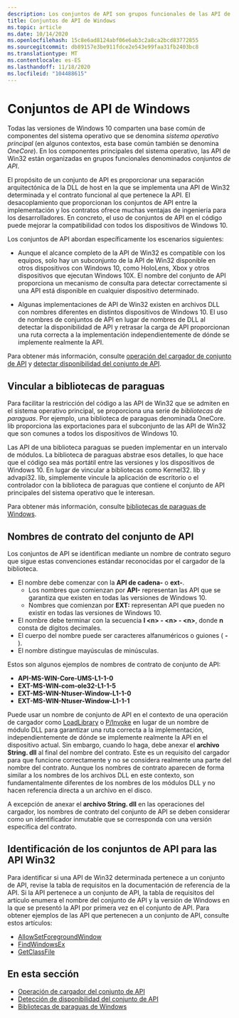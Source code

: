 ```yaml
---
description: Los conjuntos de API son grupos funcionales de las API de Win32 en el sistema operativo principal. Proporcionan una separación arquitectónica de la DLL de host en la que se define una API de Win32 determinada y el grupo funcional al que pertenece la API.
title: Conjuntos de API de Windows
ms.topic: article
ms.date: 10/14/2020
ms.openlocfilehash: 15c8e6ad8124abf06e6ab3c2a8ca2bcd83772855
ms.sourcegitcommit: db89157e3be911fdce2e543e99faa31fb2403bc8
ms.translationtype: MT
ms.contentlocale: es-ES
ms.lasthandoff: 11/18/2020
ms.locfileid: "104488615"
---
```

# <a name="windows-api-sets"></a>Conjuntos de API de Windows

Todas las versiones de Windows 10 comparten una base común de componentes del sistema operativo que se denomina *sistema operativo principal* (en algunos contextos, esta base común también se denomina *OneCore*). En los componentes principales del sistema operativo, las API de Win32 están organizadas en grupos funcionales denominados *conjuntos de API*.

El propósito de un conjunto de API es proporcionar una separación arquitectónica de la DLL de host en la que se implementa una API de Win32 determinada y el contrato funcional al que pertenece la API. El desacoplamiento que proporcionan los conjuntos de API entre la implementación y los contratos ofrece muchas ventajas de ingeniería para los desarrolladores. En concreto, el uso de conjuntos de API en el código puede mejorar la compatibilidad con todos los dispositivos de Windows 10.

Los conjuntos de API abordan específicamente los escenarios siguientes:

- Aunque el alcance completo de la API de Win32 es compatible con los equipos, solo hay un subconjunto de la API de Win32 disponible en otros dispositivos con Windows 10, como HoloLens, Xbox y otros dispositivos que ejecutan Windows 10X. El nombre del conjunto de API proporciona un mecanismo de consulta para detectar correctamente si una API está disponible en cualquier dispositivo determinado.

- Algunas implementaciones de API de Win32 existen en archivos DLL con nombres diferentes en distintos dispositivos de Windows 10. El uso de nombres de conjuntos de API en lugar de nombres de DLL al detectar la disponibilidad de API y retrasar la carga de API proporcionan una ruta correcta a la implementación independientemente de dónde se implemente realmente la API.

Para obtener más información, consulte [operación del cargador de conjunto de API](api-set-loader-operation.md) y [detectar disponibilidad del conjunto de API](detect-api-set-availability.md).

## <a name="linking-to-umbrella-libraries"></a>Vincular a bibliotecas de paraguas

Para facilitar la restricción del código a las API de Win32 que se admiten en el sistema operativo principal, se proporciona una serie de *bibliotecas de paraguas*. Por ejemplo, una biblioteca de paraguas denominada OneCore. lib proporciona las exportaciones para el subconjunto de las API de Win32 que son comunes a todos los dispositivos de Windows 10.

Las API de una biblioteca paraguas se pueden implementar en un intervalo de módulos. La biblioteca de paraguas abstrae esos detalles, lo que hace que el código sea más portátil entre las versiones y los dispositivos de Windows 10. En lugar de vincular a bibliotecas como Kernel32. lib y advapi32. lib, simplemente vincule la aplicación de escritorio o el controlador con la biblioteca de paraguas que contiene el conjunto de API principales del sistema operativo que le interesan.

Para obtener más información, consulte [bibliotecas de paraguas de Windows](windows-umbrella-libraries.md).

## <a name="api-set-contract-names"></a>Nombres de contrato del conjunto de API

Los conjuntos de API se identifican mediante un nombre de contrato seguro que sigue estas convenciones estándar reconocidas por el cargador de la biblioteca. 

- El nombre debe comenzar con la **API de cadena-** o **ext-**. 
    - Los nombres que comienzan por **API-** representan las API que se garantiza que existen en todas las versiones de Windows 10.
    - Nombres que comienzan por **EXT:** representan API que pueden no existir en todas las versiones de Windows 10.
- El nombre debe terminar con la secuencia **l \<n\> - \<n\> - \<n\>**, donde **n** consta de dígitos decimales.
- El cuerpo del nombre puede ser caracteres alfanuméricos o guiones ( **-** ).
- El nombre distingue mayúsculas de minúsculas.

Estos son algunos ejemplos de nombres de contrato de conjunto de API:

- **API-MS-WIN-Core-UMS-L1-1-0**
- **EXT-MS-WIN-com-ole32-L1-1-5**
- **EXT-MS-WIN-Ntuser-Window-L1-1-0**
- **EXT-MS-WIN-Ntuser-Window-L1-1-1**

Puede usar un nombre de conjunto de API en el contexto de una operación de cargador como [LoadLibrary](/windows/win32/api/libloaderapi/nf-libloaderapi-loadlibrarya) o [P/Invoke](/dotnet/standard/native-interop/pinvoke) en lugar de un nombre de módulo DLL para garantizar una ruta correcta a la implementación, independientemente de dónde se implemente realmente la API en el dispositivo actual. Sin embargo, cuando lo haga, debe anexar el **archivo String. dll** al final del nombre del contrato. Este es un requisito del cargador para que funcione correctamente y no se considera realmente una parte del nombre del contrato. Aunque los nombres de contrato aparecen de forma similar a los nombres de los archivos DLL en este contexto, son fundamentalmente diferentes de los nombres de los módulos DLL y no hacen referencia directa a un archivo en el disco.

A excepción de anexar el **archivo String. dll** en las operaciones del cargador, los nombres de contrato del conjunto de API se deben considerar como un identificador inmutable que se corresponda con una versión específica del contrato.

## <a name="identifying-api-sets-for-win32-apis"></a>Identificación de los conjuntos de API para las API Win32

Para identificar si una API de Win32 determinada pertenece a un conjunto de API, revise la tabla de requisitos en la documentación de referencia de la API. Si la API pertenece a un conjunto de API, la tabla de requisitos del artículo enumera el nombre del conjunto de API y la versión de Windows en la que se presentó la API por primera vez en el conjunto de API. Para obtener ejemplos de las API que pertenecen a un conjunto de API, consulte estos artículos:

- [AllowSetForegroundWindow](/windows/win32/api/winuser/nf-winuser-allowsetforegroundwindow)
- [FindWindowsEx](/windows/win32/api/winuser/nf-winuser-findwindowexa)
- [GetClassFile](/windows/win32/api/objbase/nf-objbase-getclassfile)

## <a name="in-this-section"></a>En esta sección

* [Operación de cargador del conjunto de API](api-set-loader-operation.md)
* [Detección de disponibilidad del conjunto de API](detect-api-set-availability.md)
* [Bibliotecas de paraguas de Windows](windows-umbrella-libraries.md)